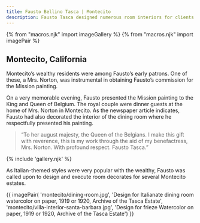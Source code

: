 ```yaml
---
title: Fausto Bellino Tasca | Montecito
description: Fausto Tasca designed numerous room interiors for clients in Montecito.
---
```

{% from "macros.njk" import imageGallery %}
{% from "macros.njk" import imagePair %}

## Montecito, California

Montecito’s wealthy residents were among Fausto’s early patrons. One of these, a Mrs. Norton, was instrumental in obtaining Fausto’s commission for the Mission painting.

On a very memorable evening, Fausto presented the Mission painting to the King and Queen of Belgium. The royal couple were dinner guests at the home of Mrs. Norton in Montecito. As the newspaper article indicates, Fausto had also decorated the interior of the dining room where he respectfully presented his painting.

<blockquote><p>“To her august majesty, the Queen of the Belgians. I make this gift with reverence, this is my work through the aid of my benefactress, Mrs. Norton. With profound respect. Fausto Tasca.”</p></blockquote>

{% include 'gallery.njk' %}

As Italian-themed styles were very popular with the wealthy, Fausto was called upon to design and execute room decorates for several Montecito estates.

{{ imagePair(
  'montecito/dining-room.jpg',
  'Design for Italianate dining room watercolor on paper, 1919 or 1920, Archive of the Tasca Estate', 'montecito/villa-interior-santa-barbara.jpg', 'Design for frieze Watercolor on paper, 1919 or 1920, Archive of the Tasca Estate')
}}
